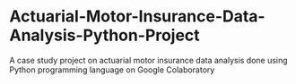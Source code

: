 # Actuarial-Motor-Insurance-Data-Analysis-Python-Project
A case study project on actuarial motor insurance data analysis done using Python programming language on Google Colaboratory
